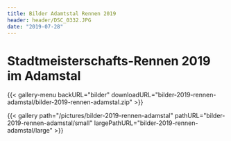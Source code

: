 ```yaml
---
title: Bilder Adamtstal Rennen 2019
header: header/DSC_0332.JPG
date: "2019-07-28"
---
```


# Stadtmeisterschafts-Rennen 2019 im Adamstal

{{< gallery-menu backURL="bilder" downloadURL="bilder-2019-rennen-adamstal/bilder-2019-rennen-adamstal.zip" >}}

{{< gallery path="/pictures/bilder-2019-rennen-adamstal" pathURL="bilder-2019-rennen-adamstal/small" largePathURL="bilder-2019-rennen-adamstal/large" >}}
